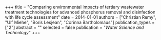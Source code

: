 +++
title = "Comparing environmental impacts of tertiary wastewater treatment technologies for advanced phosphorus removal and disinfection with life cycle assessment"
date = 2014-01-01
authors = ["Christian Remy", "Ulf Miehe", "Boris Lesjean", "Corinna Bartholomäus"]
publication_types = ["2"]
abstract = ""
selected = false
publication = "*Water Science and Technology*"
+++

